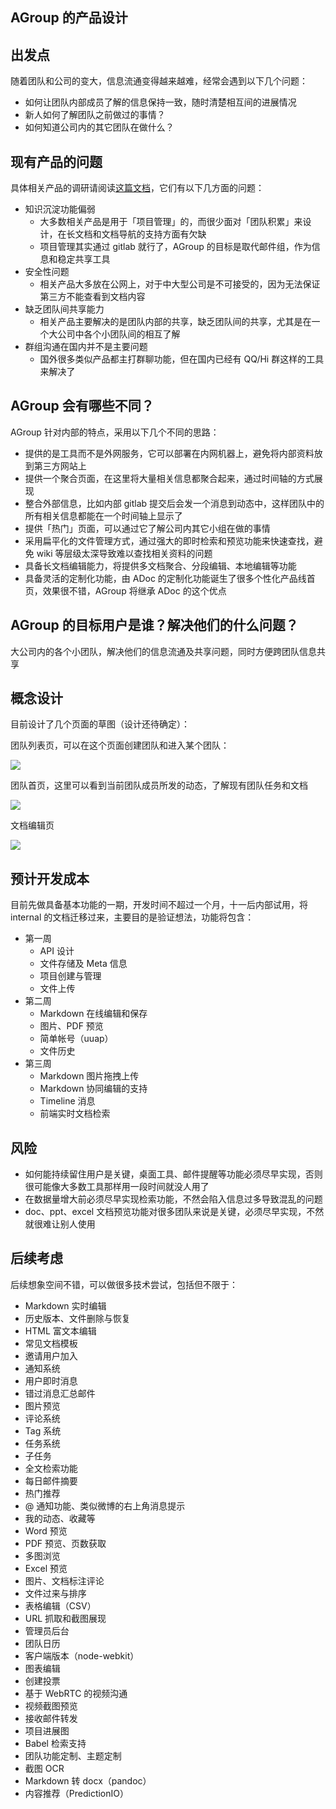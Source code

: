 AGroup 的产品设计
---------------------------

## 出发点

随着团队和公司的变大，信息流通变得越来越难，经常会遇到以下几个问题：

* 如何让团队内部成员了解的信息保持一致，随时清楚相互间的进展情况
* 新人如何了解团队之前做过的事情？
* 如何知道公司内的其它团队在做什么？

## 现有产品的问题

具体相关产品的调研请阅读[这篇文档](competitor.md)，它们有以下几方面的问题：

* 知识沉淀功能偏弱
    - 大多数相关产品是用于「项目管理」的，而很少面对「团队积累」来设计，在长文档和文档导航的支持方面有欠缺
    - 项目管理其实通过 gitlab 就行了，AGroup 的目标是取代邮件组，作为信息和稳定共享工具
* 安全性问题
    - 相关产品大多放在公网上，对于中大型公司是不可接受的，因为无法保证第三方不能查看到文档内容
* 缺乏团队间共享能力
    - 相关产品主要解决的是团队内部的共享，缺乏团队间的共享，尤其是在一个大公司中各个小团队间的相互了解
* 群组沟通在国内并不是主要问题
    - 国外很多类似产品都主打群聊功能，但在国内已经有 QQ/Hi 群这样的工具来解决了

## AGroup 会有哪些不同？

AGroup 针对内部的特点，采用以下几个不同的思路：

* 提供的是工具而不是外网服务，它可以部署在内网机器上，避免将内部资料放到第三方网站上
* 提供一个聚合页面，在这里将大量相关信息都聚合起来，通过时间轴的方式展现
* 整合外部信息，比如内部 gitlab 提交后会发一个消息到动态中，这样团队中的所有相关信息都能在一个时间轴上显示了
* 提供「热门」页面，可以通过它了解公司内其它小组在做的事情
* 采用扁平化的文件管理方式，通过强大的即时检索和预览功能来快速查找，避免 wiki 等层级太深导致难以查找相关资料的问题
* 具备长文档编辑能力，将提供多文档聚合、分段编辑、本地编辑等功能
* 具备灵活的定制化功能，由 ADoc 的定制化功能诞生了很多个性化产品线首页，效果很不错，AGroup 将继承 ADoc 的这个优点

## AGroup 的目标用户是谁？解决他们的什么问题？

大公司内的各个小团队，解决他们的信息流通及共享问题，同时方便跨团队信息共享

## 概念设计

目前设计了几个页面的草图（设计还待确定）：

团队列表页，可以在这个页面创建团队和进入某个团队：

![](agroup/index.png)

团队首页，这里可以看到当前团队成员所发的动态，了解现有团队任务和文档

![](agroup/group.png)

文档编辑页

![](agroup/markdown.png)

## 预计开发成本

目前先做具备基本功能的一期，开发时间不超过一个月，十一后内部试用，将 internal 的文档迁移过来，主要目的是验证想法，功能将包含：

* 第一周
    * API 设计
    * 文件存储及 Meta 信息
    * 项目创建与管理
    * 文件上传
* 第二周
    * Markdown 在线编辑和保存
    * 图片、PDF 预览
    * 简单帐号（uuap）
    * 文件历史
* 第三周
    * Markdown 图片拖拽上传
    * Markdown 协同编辑的支持
    * Timeline 消息
    * 前端实时文档检索

## 风险

* 如何能持续留住用户是关键，桌面工具、邮件提醒等功能必须尽早实现，否则很可能像大多数工具那样用一段时间就没人用了
* 在数据量增大前必须尽早实现检索功能，不然会陷入信息过多导致混乱的问题
* doc、ppt、excel 文档预览功能对很多团队来说是关键，必须尽早实现，不然就很难让别人使用
 
## 后续考虑

后续想象空间不错，可以做很多技术尝试，包括但不限于：

* Markdown 实时编辑
* 历史版本、文件删除与恢复
* HTML 富文本编辑
* 常见文档模板
* 邀请用户加入
* 通知系统
* 用户即时消息
* 错过消息汇总邮件
* 图片预览
* 评论系统
* Tag 系统
* 任务系统
* 子任务
* 全文检索功能
* 每日邮件摘要
* 热门推荐
* @ 通知功能、类似微博的右上角消息提示
* 我的动态、收藏等
* Word 预览
* PDF 预览、页数获取
* 多图浏览
* Excel 预览
* 图片、文档标注评论
* 文件过来与排序
* 表格编辑（CSV）
* URL 抓取和截图展现
* 管理员后台
* 团队日历
* 客户端版本（node-webkit）
* 图表编辑
* 创建投票
* 基于 WebRTC 的视频沟通
* 视频截图预览
* 接收邮件转发
* 项目进展图
* Babel 检索支持
* 团队功能定制、主题定制
* 截图 OCR
* Markdown 转 docx（pandoc）
* 内容推荐（PredictionIO）
